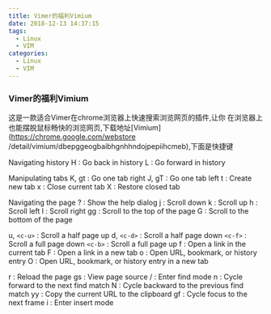 ```yaml
---
title: Vimer的福利Vimium
date: 2018-12-13 14:37:15
tags:
  - Linux
  - VIM
categories:
  - Linux
  - VIM
---
```

### Vimer的福利Vimium
这是一款适合Vimer在chrome浏览器上快速搜索浏览网页的插件,让你
在浏览器上也能摆脱鼠标畅快的浏览网页,下载地址[Vimium](https://chrome.google.com/webstore
    /detail/vimium/dbepggeogbaibhgnhhndojpepiihcmeb),下面是快捷键

Navigating history
H	:	Go back in history
L	:	Go forward in history

Manipulating tabs
K, gt	:	Go one tab right
J, gT	:	Go one tab left
t	:	Create new tab
x	:	Close current tab
X	:	Restore closed tab

Navigating the page
?	:	Show the help dialog
j	:	Scroll down
k	:	Scroll up
h	:	Scroll left
l	:	Scroll right
gg	:	Scroll to the top of the page
G	:	Scroll to the bottom of the page
 	
u, `<c-u>`	:	Scroll a half page up
d, `<c-d>`	:	Scroll a half page down
`<c-f>`	:	Scroll a full page down
`<c-b>`	:	Scroll a full page up
f	:	Open a link in the current tab
F	:	Open a link in a new tab
o	:	Open URL, bookmark, or history entry
O	:	Open URL, bookmark, or history entry in a new tab
 	
r	:	Reload the page
gs	:	View page source
/	:	Enter find mode
n	:	Cycle forward to the next find match
N	:	Cycle backward to the previous find match
yy	:	Copy the current URL to the clipboard
gf	:	Cycle focus to the next frame
i	:	Enter insert mode






